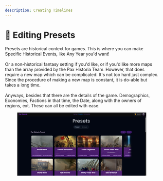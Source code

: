 ```yaml
---
description: Creating Timelines
---
```


# 🎱 Editing Presets

Presets are historical context for games. This is where you can make Specific Historical Events, like Any Year you'd want! \
\
Or a non-historical fantasy setting if you'd like, or if you'd like more maps than the array provided by the Pax Historia Team. However, that does require a new map which can be complicated. It's not too hard just complex. Since the procedure of making a new map is constant, it is do-able but takes a long time.\
\
Anyways, besides that there are the details of the game. Demographics, Economies, Factions in that time, the Date, along with the owners of regions, ext. These can all be edited with ease.

<figure><img src="../.gitbook/assets/presetspax.png" alt=""><figcaption></figcaption></figure>

